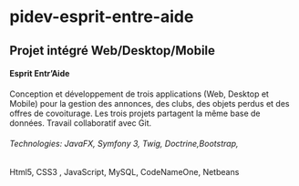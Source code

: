 # pidev-esprit-entre-aide

## Projet intégré Web/Desktop/Mobile
#### Esprit Entr’Aide 
Conception et développement de trois applications (Web,
Desktop et Mobile) pour la gestion des annonces, des clubs,
des objets perdus et des offres de covoiturage. Les trois
projets partagent la même base de données. Travail
collaboratif avec Git.

###### Technologies: JavaFX, Symfony 3, Twig, Doctrine,Bootstrap,
Html5, CSS3 , JavaScript, MySQL, CodeNameOne, Netbeans

